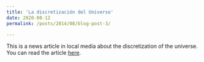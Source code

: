 ```yaml
---
title: 'La discretización del Universo'
date: 2020-08-12
permalink: /posts/2014/08/blog-post-3/

---
```


This is a news article in local media about the discretization of the universe. You can read the article [here](https://www.latercera.com/que-pasa/noticia/la-discretizacion-del-universo/HESPRNNIUJDLJCVQ7NL3RZJ6CQ/).

